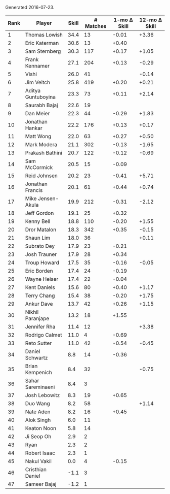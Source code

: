 Generated 2016-07-23.

| Rank | Player             | Skill | # Matches | 1-mo Δ Skill | 12-mo Δ Skill |
|------|--------------------|-------|-----------|--------------|---------------|
|    1 | Thomas Lowish      |  34.4 |        13 |        -0.01 |         +3.36 |
|    2 | Eric Katerman      |  30.6 |        13 |        +0.40 |               |
|    3 | Sam Sternberg      |  30.3 |       117 |        +0.17 |         +1.05 |
|    4 | Frank Kennamer     |  27.1 |       204 |        +0.13 |         -0.29 |
|    5 | Vishi              |  26.0 |        41 |              |         -0.14 |
|    6 | Jim Veitch         |  25.8 |       419 |        +0.20 |         +0.21 |
|    7 | Aditya Guntuboyina |  23.3 |        73 |        +0.11 |         +2.14 |
|    8 | Saurabh Bajaj      |  22.6 |        19 |              |               |
|    9 | Dan Meier          |  22.3 |        44 |        -0.29 |         +1.83 |
|   10 | Jonathan Hankar    |  22.2 |       176 |        +0.13 |         +0.17 |
|   11 | Matt Wong          |  22.0 |        63 |        +0.27 |         +0.50 |
|   12 | Mark Modera        |  21.1 |       302 |        -0.13 |         -1.65 |
|   13 | Prakash Bathini    |  20.7 |       122 |        -0.12 |         -0.69 |
|   14 | Sam McCormick      |  20.5 |        15 |        -0.09 |               |
|   15 | Reid Johnsen       |  20.2 |        23 |        -0.41 |         +5.71 |
|   16 | Jonathan Francis   |  20.1 |        61 |        +0.44 |         +0.74 |
|   17 | Mike Jensen-Akula  |  19.9 |       212 |        -0.31 |         -2.12 |
|   18 | Jeff Gordon        |  19.1 |        25 |        +0.32 |               |
|   19 | Kenny Bell         |  18.8 |       110 |        -0.20 |         +1.55 |
|   20 | Dror Matalon       |  18.3 |       342 |        +0.35 |         -0.15 |
|   21 | Shaun Lim          |  18.0 |        36 |              |         +0.11 |
|   22 | Subrato Dey        |  17.9 |        23 |        -0.21 |               |
|   23 | Josh Trauner       |  17.9 |        28 |        +0.34 |               |
|   24 | Troup Howard       |  17.5 |        35 |        -0.16 |         -0.05 |
|   25 | Eric Borden        |  17.4 |        24 |        -0.19 |               |
|   26 | Wayne Heiser       |  17.4 |        22 |        -0.04 |               |
|   27 | Kent Daniels       |  15.6 |        80 |        +0.40 |         +1.17 |
|   28 | Terry Chang        |  15.4 |        38 |        -0.20 |         +1.75 |
|   29 | Ankur Dave         |  13.7 |        42 |        +0.26 |         +1.15 |
|   30 | Nikhil Paranjape   |  13.2 |        18 |        +1.55 |               |
|   31 | Jennifer Rha       |  11.4 |        12 |              |         +3.38 |
|   32 | Rodrigo Calmet     |  11.0 |         4 |        -0.69 |               |
|   33 | Reto Sutter        |  11.0 |        42 |        -0.54 |         -0.45 |
|   34 | Daniel Schwartz    |   8.8 |        14 |        -0.36 |               |
|   35 | Brian Kempenich    |   8.4 |        32 |              |         -0.75 |
|   36 | Sahar Sareminaeni  |   8.4 |         3 |              |               |
|   37 | Josh Lebowitz      |   8.3 |        19 |        +0.65 |               |
|   38 | Duo Wang           |   8.2 |        58 |              |         +1.14 |
|   39 | Nate Aden          |   8.2 |        16 |        +0.45 |               |
|   40 | Alok Singh         |   6.0 |        11 |              |               |
|   41 | Keaton Noon        |   5.8 |        14 |              |               |
|   42 | Ji Seop Oh         |   2.9 |         2 |              |               |
|   43 | Ryan               |   2.3 |         2 |              |               |
|   44 | Robert Isaac       |   2.3 |         1 |              |               |
|   45 | Nakul Vakil        |   0.0 |         4 |        -0.15 |               |
|   46 | Cristhian Daniel   |  -1.1 |         3 |              |               |
|   47 | Sameer Bajaj       |  -1.2 |         1 |              |               |